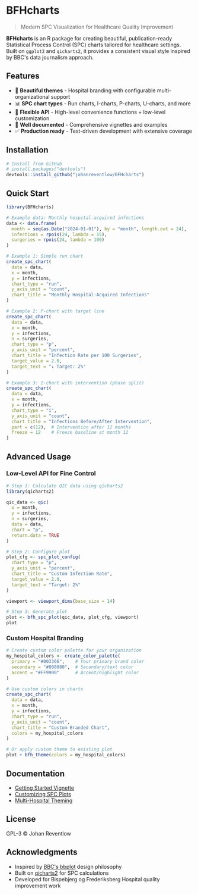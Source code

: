 # BFHcharts

> Modern SPC Visualization for Healthcare Quality Improvement

**BFHcharts** is an R package for creating beautiful, publication-ready Statistical Process Control (SPC) charts tailored for healthcare settings. Built on `ggplot2` and `qicharts2`, it provides a consistent visual style inspired by BBC's data journalism approach.

## Features

- 🎨 **Beautiful themes** - Hospital branding with configurable multi-organizational support
- 📊 **SPC chart types** - Run charts, I-charts, P-charts, U-charts, and more
- 🔧 **Flexible API** - High-level convenience functions + low-level customization
- 📖 **Well documented** - Comprehensive vignettes and examples
- ✅ **Production ready** - Test-driven development with extensive coverage

## Installation

```r
# Install from GitHub
# install.packages("devtools")
devtools::install_github("johanreventlow/BFHcharts")
```

## Quick Start

```r
library(BFHcharts)

# Example data: Monthly hospital-acquired infections
data <- data.frame(
  month = seq(as.Date("2024-01-01"), by = "month", length.out = 24),
  infections = rpois(24, lambda = 15),
  surgeries = rpois(24, lambda = 100)
)

# Example 1: Simple run chart
create_spc_chart(
  data = data,
  x = month,
  y = infections,
  chart_type = "run",
  y_axis_unit = "count",
  chart_title = "Monthly Hospital-Acquired Infections"
)

# Example 2: P-chart with target line
create_spc_chart(
  data = data,
  x = month,
  y = infections,
  n = surgeries,
  chart_type = "p",
  y_axis_unit = "percent",
  chart_title = "Infection Rate per 100 Surgeries",
  target_value = 2.0,
  target_text = "↓ Target: 2%"
)

# Example 3: I-chart with intervention (phase split)
create_spc_chart(
  data = data,
  x = month,
  y = infections,
  chart_type = "i",
  y_axis_unit = "count",
  chart_title = "Infections Before/After Intervention",
  part = c(12),  # Intervention after 12 months
  freeze = 12    # Freeze baseline at month 12
)
```

## Advanced Usage

### Low-Level API for Fine Control

```r
# Step 1: Calculate QIC data using qicharts2
library(qicharts2)

qic_data <- qic(
  x = month,
  y = infections,
  n = surgeries,
  data = data,
  chart = "p",
  return.data = TRUE
)

# Step 2: Configure plot
plot_cfg <- spc_plot_config(
  chart_type = "p",
  y_axis_unit = "percent",
  chart_title = "Custom Infection Rate",
  target_value = 2.0,
  target_text = "Target: 2%"
)

viewport <- viewport_dims(base_size = 14)

# Step 3: Generate plot
plot <- bfh_spc_plot(qic_data, plot_cfg, viewport)
plot
```

### Custom Hospital Branding

```r
# Create custom color palette for your organization
my_hospital_colors <- create_color_palette(
  primary = "#003366",    # Your primary brand color
  secondary = "#808080",  # Secondary/text color
  accent = "#FF9900"      # Accent/highlight color
)

# Use custom colors in charts
create_spc_chart(
  data = data,
  x = month,
  y = infections,
  chart_type = "run",
  y_axis_unit = "count",
  chart_title = "Custom Branded Chart",
  colors = my_hospital_colors
)

# Or apply custom theme to existing plot
plot + bfh_theme(colors = my_hospital_colors)
```

## Documentation

- [Getting Started Vignette](vignettes/getting-started.Rmd)
- [Customizing SPC Plots](vignettes/customization.Rmd)
- [Multi-Hospital Theming](vignettes/theming.Rmd)

## License

GPL-3 © Johan Reventlow

## Acknowledgments

- Inspired by [BBC's bbplot](https://github.com/bbc/bbplot) design philosophy
- Built on [qicharts2](https://github.com/anhoej/qicharts2) for SPC calculations
- Developed for Bispebjerg og Frederiksberg Hospital quality improvement work
